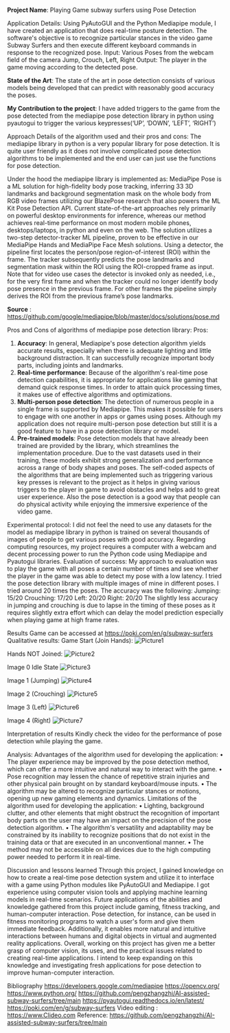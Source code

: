 **Project Name**: Playing Game subway surfers using Pose Detection

Application Details: Using PyAutoGUI and the Python Mediapipe module, I have created an application that does real-time posture detection. The software's objective is to recognize particular stances in the video game Subway Surfers and then execute different keyboard commands in response to the recognized pose.
Input:  Various Poses from the webcam field of the camera 
Jump, Crouch, Left, Right
Output: The player in the game moving according to the detected pose.

**State of the Art**:  The state of the art in pose detection consists of various models being developed that can predict with reasonably good accuracy the poses.

**My Contribution to the project**: I have added triggers to the game from the pose detected from the mediapipe pose detection library in python using pyautogui to trigger the various keypresses(‘UP’, ‘DOWN’, ‘LEFT’, ‘RIGHT’)


Approach
Details of the algorithm used and their pros and cons:
The mediapipe library in python is a very popular library for pose detection. It is quite user friendly as it does not involve complicated pose detection algorithms to be implemented and the end user can just use the functions for pose detection.

Under the hood the mediapipe library is implemented as:
MediaPipe Pose is a ML solution for high-fidelity body pose tracking, inferring 33 3D landmarks and background segmentation mask on the whole body from RGB video frames utilizing our BlazePose research that also powers the ML Kit Pose Detection API. Current state-of-the-art approaches rely primarily on powerful desktop environments for inference, whereas our method achieves real-time performance on most modern mobile phones, desktops/laptops, in python and even on the web.
The solution utilizes a two-step detector-tracker ML pipeline, proven to be effective in our MediaPipe Hands and MediaPipe Face Mesh solutions. Using a detector, the pipeline first locates the person/pose region-of-interest (ROI) within the frame. The tracker subsequently predicts the pose landmarks and segmentation mask within the ROI using the ROI-cropped frame as input. Note that for video use cases the detector is invoked only as needed, i.e., for the very first frame and when the tracker could no longer identify body pose presence in the previous frame. For other frames the pipeline simply derives the ROI from the previous frame’s pose landmarks.

**Source** : https://github.com/google/mediapipe/blob/master/docs/solutions/pose.md

Pros and Cons of algorithms of mediapipe pose detection library:
Pros:
1.	**Accuracy**: In general, Mediapipe's pose detection algorithm yields accurate results, especially when there is adequate lighting and little background distraction. It can successfully recognize important body parts, including joints and landmarks.
2.	**Real-time performance**: Because of the algorithm's real-time pose detection capabilities, it is appropriate for applications like gaming that demand quick response times. In order to attain quick processing times, it makes use of effective algorithms and optimizations.
3.	**Multi-person pose detection**: The detection of numerous people in a single frame is supported by Mediapipe. This makes it possible for users to engage with one another in apps or games using poses. Although my application does not require multi-person pose detection but still it is a good feature to have in a pose detection library or model.
4.	**Pre-trained models**: Pose detection models that have already been trained are provided by the library, which streamlines the implementation procedure. Due to the vast datasets used in their training, these models exhibit strong generalization and performance across a range of body shapes and poses.
The self-coded aspects of the algorithms that are being implemented such as triggering various key presses is relevant to the project as it helps in giving various triggers to the player in game to avoid obstacles and helps add to great user experience. Also the pose detection is a good way that people can do physical activity while enjoying the immersive experience of the video game.

Experimental protocol:
I did not feel the need to use any datasets for the model as mediapipe library in python is trained on several thousands of images of people to get various poses with good accuracy. Regarding computing resources, my project requires a computer with a webcam and decent processing power to run the Python code using Mediapipe and Pyautogui libraries.
Evaluation of success:
My approach to evaluation was to play the game with all poses a certain number of times and see whether the player in the game was able to detect my pose with a low latency.
I tried the pose detection library with multiple images of mine in different poses. I tried around 20 times the poses. The accuracy was the following:
Jumping: 15/20
Crouching: 17/20
Left: 20/20
Right: 20/20
The slightly less accuracy in jumping and crouching is due to lapse in the timing of these poses as it requires slightly extra effort which can delay the model prediction especially when playing game at high frame rates.

Results
Game can be accessed at https://poki.com/en/g/subway-surfers
Qualitative results:
Game Start (Join Hands):
 ![Picture1](https://github.com/user-attachments/assets/da5a7d97-d5c4-4c88-9b8d-a33031782d1f)



Hands NOT Joined:
 ![Picture2](https://github.com/user-attachments/assets/94d684b9-641f-4652-8a15-d52087a5cf90)

Image 0 Idle State
 ![Picture3](https://github.com/user-attachments/assets/97c14859-b393-4483-b63b-ccc57f0b201f)

Image 1 (Jumping)
 ![Picture4](https://github.com/user-attachments/assets/94886db5-784a-4df6-8dbd-d395f5ede32b)

Image 2 (Crouching)
 ![Picture5](https://github.com/user-attachments/assets/9e090ad8-f68e-4bde-9617-054048e9b67e)

Image 3 (Left)
 ![Picture6](https://github.com/user-attachments/assets/50bf355c-2e24-4dec-8557-6b4c63aa5696)

Image 4 (Right)
 ![Picture7](https://github.com/user-attachments/assets/2167f944-c2c9-4b3e-ab01-3c87beb7088d)

Interpretation of results
Kindly check the video for the performance of pose detection while playing the game.

Analysis:
Advantages of the algorithm used for developing the application:
•	The player experience may be improved by the pose detection method, which can offer a more intuitive and natural way to interact with the game.
•	Pose recognition may lessen the chance of repetitive strain injuries and other physical pain brought on by standard keyboard/mouse inputs.
•	The algorithm may be altered to recognize particular stances or motions, opening up new gaming elements and dynamics.
Limitations of the algorithm used for developing the application:
•	Lighting, background clutter, and other elements that might obstruct the recognition of important body parts on the user may have an impact on the precision of the pose detection algorithm.
•	The algorithm's versatility and adaptability may be constrained by its inability to recognize positions that do not exist in the training data or that are executed in an unconventional manner.
•	The method may not be accessible on all devices due to the high computing power needed to perform it in real-time.


Discussion and lessons learned
Through this project, I gained knowledge on how to create a real-time pose detection system and utilize it to interface with a game using Python modules like PyAutoGUI and Mediapipe. I got experience using computer vision tools and applying machine learning models in real-time scenarios.
Future applications of the abilities and knowledge gathered from this project include gaming, fitness tracking, and human-computer interaction. Pose detection, for instance, can be used in fitness monitoring programs to watch a user's form and give them immediate feedback. Additionally, it enables more natural and intuitive interactions between humans and digital objects in virtual and augmented reality applications.
Overall, working on this project has given me a better grasp of computer vision, its uses, and the practical issues related to creating real-time applications. I intend to keep expanding on this knowledge and investigating fresh applications for pose detection to improve human-computer interaction.

Bibliography
https://developers.google.com/mediapipe
https://opencv.org/
https://www.python.org/
https://github.com/pengzhangzhi/AI-assisted-subway-surfers/tree/main
https://pyautogui.readthedocs.io/en/latest/
https://poki.com/en/g/subway-surfers
Video editing : https://www.Clideo.com
Reference: https://github.com/pengzhangzhi/AI-assisted-subway-surfers/tree/main
